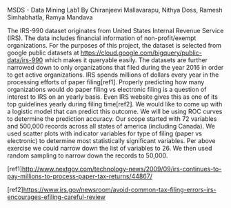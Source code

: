MSDS - Data Mining
Lab1
By Chiranjeevi Mallavarapu, Nithya Doss, Ramesh Simhabhatla, Ramya Mandava

The IRS-990 dataset originates from United States Internal Revenue Service (IRS). The data includes financial information of non-profit/exempt organizations. For the purposes of this project, the dataset is selected from google public datasets at https://cloud.google.com/bigquery/public-data/irs-990 which makes it queryable easily. The datasets are further narrowed down to only organizations that filed during the year 2016 in order to get active organizations.
IRS spends millions of dollars every year in the processing efforts of paper filing[ref1]. Properly predicting how many organizations would do paper filing vs electronic filing is a question of interest to IRS on an yearly basis. Even IRS website gives this as one of its top guidelines yearly during filing time[ref2]. We would like to come up with a logistic model that can predict this outcome. We will be using ROC curves to determine the prediction accuracy.
Our scope started with 72 variables and 500,000 records across all states of america (including Canada). We used scatter plots with indicator variables for type of filing (paper vs electronic) to determine most statistically significant variables. Per above exercise we could narrow down the list of variables to 26. We then used random sampling to narrow down the records to 50,000.

[ref1]http://www.nextgov.com/technology-news/2009/09/irs-continues-to-pay-millions-to-process-paper-tax-returns/44867/

[ref2]https://www.irs.gov/newsroom/avoid-common-tax-filing-errors-irs-encourages-efiling-careful-review
